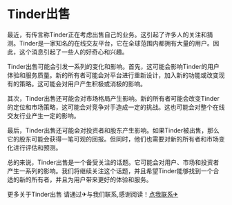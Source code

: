 # Tinder出售

最近，有传言称Tinder正在考虑出售自己的业务。这引起了许多人的关注和猜测。Tinder是一家知名的在线交友平台，它在全球范围内都拥有大量的用户。因此，这个消息引起了一些人的好奇心和兴趣。

Tinder出售可能会引发一系列的变化和影响。首先，这可能会影响Tinder的用户体验和服务质量。新的所有者可能会对平台进行重新设计，加入新的功能或改变现有的策略。这可能会对用户产生积极或消极的影响。

其次，Tinder出售还可能会对市场格局产生影响。新的所有者可能会改变Tinder的定位和市场策略，这可能会对竞争对手造成一定的挑战。这也可能会对整个在线交友行业产生一定的影响。

最后，Tinder出售还可能会对投资者和股东产生影响。如果Tinder被出售，那么它的股东可能会获得一笔可观的回报。但同时，他们也需要对新的所有者和市场变化进行评估和预测。

总的来说，Tinder出售是一个备受关注的话题。它可能会对用户、市场和投资者产生一系列的影响。我们将继续关注这个话题，并且希望Tinder能够找到一个合适的新的所有者，并且为用户带来更好的体验和服务。

更多关于Tinder出售 请通过✈与我们联系,感谢阅读！[点我联系✈](https://in.G208.com)